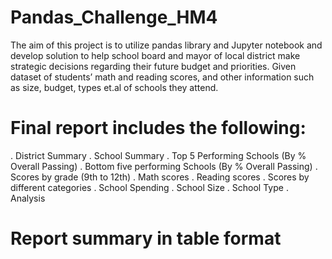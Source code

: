 # Pandas_Challenge_HM4

The aim of this project is to utilize pandas library and Jupyter notebook and develop solution to help school board and mayor of local district make strategic 
decisions regarding their future budget and priorities. Given dataset of students’ math and reading scores, and other information such as size, budget, types et.al of schools they attend.

# Final report includes the following:

. District Summary
. School Summary
. Top 5 Performing Schools (By % Overall Passing)
. Bottom five performing Schools (By % Overall Passing)
. Scores by grade (9th to 12th)
      . Math scores
      . Reading scores
. Scores by different categories
      . School Spending
      . School Size
      . School Type
. Analysis


# Report summary in table format





